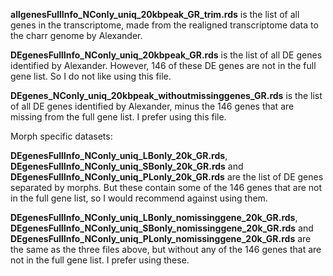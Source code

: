 **allgenesFullInfo_NConly_uniq_20kbpeak_GR_trim.rds** is the list of all genes in the transcriptome, made from the realigned transcriptome data to the charr genome by Alexander.

**DEgenesFullInfo_NConly_uniq_20kbpeak_GR.rds** is the list of all DE genes identified by Alexander. However, 146 of these DE genes are not in the full gene list.
So I do not like using this file.

**DEgenes_NConly_uniq_20kbpeak_withoutmissinggenes_GR.rds** is the list of all DE genes identified by Alexander, minus the 146 genes that are missing from the full gene list. I prefer using this file.

Morph specific datasets:

**DEgenesFullInfo_NConly_uniq_LBonly_20k_GR.rds**, **DEgenesFullInfo_NConly_uniq_SBonly_20k_GR.rds** and **DEgenesFullInfo_NConly_uniq_PLonly_20k_GR.rds** are the list of DE genes separated by morphs. But these contain some of the 146 genes that are not in the full gene list, so I would recommend against using them.

**DEgenesFullInfo_NConly_uniq_LBonly_nomissinggene_20k_GR.rds**, **DEgenesFullInfo_NConly_uniq_SBonly_nomissinggene_20k_GR.rds** and **DEgenesFullInfo_NConly_uniq_PLonly_nomissinggene_20k_GR.rds** are the same as the three files above, but without any of the 146 genes that are not in the full gene list. I prefer using these.

